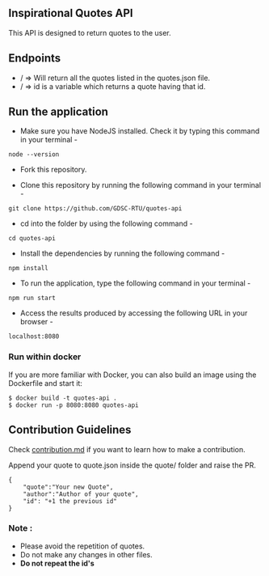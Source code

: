 ## Inspirational Quotes API

This API is designed to return quotes to the user. 

## Endpoints 

 - / => Will return all the quotes listed in the quotes.json file.
 - /<id> => id is a variable which returns a quote having that id.

## Run the application

* Make sure you have NodeJS installed. Check it by typing this command in your terminal - 

```
node --version
```

* Fork this repository.

* Clone this repository by running the following command in your terminal - 

```
git clone https://github.com/GDSC-RTU/quotes-api
```

* cd into the folder by using the following command - 
```
cd quotes-api
```

* Install the dependencies by running the following command - 
```
npm install
```

* To run the application, type the following command in your terminal - 
```
npm run start
```

* Access the results produced by accessing the following URL in your browser - 
```
localhost:8080
```

### Run within docker

If you are more familiar with Docker, you can also build an image using the Dockerfile and start it:

```
$ docker build -t quotes-api .
$ docker run -p 8080:8080 quotes-api
```

## Contribution Guidelines

Check [contribution.md](Contributing.md) if you want to learn how to make a contribution. 

Append your quote to quote.json inside the quote/ folder and raise the PR.

```
{  
    "quote":"Your new Quote",
    "author":"Author of your quote",
    "id": "+1 the previous id"
}
```

### Note : 

 - Please avoid the repetition of quotes.
 - Do not make any changes in other files.
 - **Do not repeat the id's**